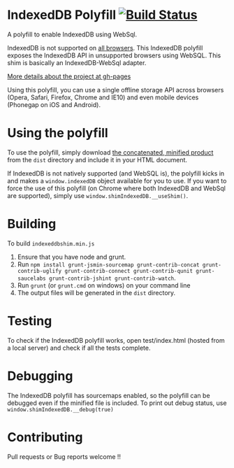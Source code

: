 IndexedDB Polyfill [![Build Status](https://secure.travis-ci.org/axemclion/IndexedDBShim.png)](https://travis-ci.org/axemclion/IndexedDBShim)
================================

A polyfill to enable IndexedDB using WebSql.

IndexedDB is not supported on <a href = "http://caniuse.com/#search=IndexedDB" target="_blank">all browsers</a>.
This IndexedDB polyfill exposes the IndexedDB API in unsupported browsers using WebSQL. This shim is basically an IndexedDB-WebSql adapter.

<a href = "http://nparashuram.com/IndexedDBShim">More details about the project at gh-pages</a>

Using this polyfill, you can use a single offline storage API across browsers (Opera, Safari, Firefox, Chrome and IE10) and even mobile devices (Phonegap on iOS and Android).

Using the polyfill
==================
To use the polyfill, simply download [the concatenated, minified product](https://raw.github.com/axemclion/IndexedDBShim/master/dist/indexeddbshim.min.js) from the `dist` directory and include it in your HTML document.

If IndexedDB is not natively supported (and WebSQL is), the polyfill kicks in and makes a `window.indexedDB` object available for you to use.
If you want to force the use of this polyfill (on Chrome where both IndexedDB and WebSql are supported), simply use `window.shimIndexedDB.__useShim()`.

Building
========
To build `indexeddbshim.min.js`

1. Ensure that you have node and grunt.
2. Run `npm install grunt-jsmin-sourcemap grunt-contrib-concat grunt-contrib-uglify grunt-contrib-connect grunt-contrib-qunit grunt-saucelabs grunt-contrib-jshint grunt-contrib-watch`.
3. Run `grunt` (or `grunt.cmd` on windows) on your command line
4. The output files will be generated in the `dist` directory.

Testing
=======
To check if the IndexedDB polyfill works, open test/index.html (hosted from a local server) and check if all the tests complete.

Debugging
=========
The IndexedDB polyfill has sourcemaps enabled, so the polyfill can be debugged even if the minified file is included. 
To print out debug status, use `window.shimIndexedDB.__debug(true)`

Contributing
============
Pull requests or Bug reports welcome !!
